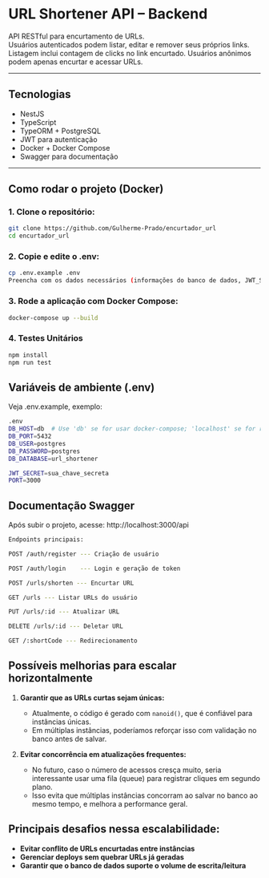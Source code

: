 # URL Shortener API – Backend

API RESTful para encurtamento de URLs.  
Usuários autenticados podem listar, editar e remover seus próprios links.
Listagem inclui contagem de clicks no link encurtado.
Usuários anônimos podem apenas encurtar e acessar URLs.

---

## Tecnologias

- NestJS
- TypeScript
- TypeORM + PostgreSQL
- JWT para autenticação
- Docker + Docker Compose
- Swagger para documentação

---

## Como rodar o projeto (Docker)

### 1. Clone o repositório:

```bash
git clone https://github.com/Gulherme-Prado/encurtador_url
cd encurtador_url
```

### 2. Copie e edite o .env:

```bash
cp .env.example .env
Preencha com os dados necessários (informações do banco de dados, JWT_SECRET etc.)
```

### 3. Rode a aplicação com Docker Compose:

```bash
docker-compose up --build
```

### 4. Testes Unitários

```bash
npm install
npm run test
```

## Variáveis de ambiente (.env)

Veja .env.example, exemplo:

```bash
.env
DB_HOST=db  # Use 'db' se for usar docker-compose; 'localhost' se for rodar o Postgres localmente
DB_PORT=5432
DB_USER=postgres
DB_PASSWORD=postgres
DB_DATABASE=url_shortener

JWT_SECRET=sua_chave_secreta
PORT=3000
```

## Documentação Swagger

Após subir o projeto, acesse:
http://localhost:3000/api

```bash
Endpoints principais:

POST /auth/register --- Criação de usuário

POST /auth/login	--- Login e geração de token

POST /urls/shorten --- Encurtar URL

GET /urls --- Listar URLs do usuário

PUT /urls/:id --- Atualizar URL

DELETE /urls/:id --- Deletar URL

GET /:shortCode	--- Redirecionamento
```

## Possíveis melhorias para escalar horizontalmente

1. **Garantir que as URLs curtas sejam únicas:**

   - Atualmente, o código é gerado com `nanoid()`, que é confiável para instâncias únicas.
   - Em múltiplas instâncias, poderíamos reforçar isso com validação no banco antes de salvar.

2. **Evitar concorrência em atualizações frequentes:**
   - No futuro, caso o número de acessos cresça muito, seria interessante usar uma fila (queue) para registrar cliques em segundo plano.
   - Isso evita que múltiplas instâncias concorram ao salvar no banco ao mesmo tempo, e melhora a performance geral.

## Principais desafios nessa escalabilidade:

- **Evitar conflito de URLs encurtadas entre instâncias**
- **Gerenciar deploys sem quebrar URLs já geradas**
- **Garantir que o banco de dados suporte o volume de escrita/leitura**

